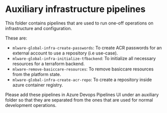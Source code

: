 # Auxiliary infrastructure pipelines

This folder contains pipelines that are used to run one-off operations on infrastructure and configuration.

These are:
* `mlware-global-infra-create-passwords`: To create ACR passwords for an external account to use a repository (i.e use-case).
* `mlware-global-infra-initialize-tfbackend`: To initialize all necessary resources for a terraform backend.
* `mlware-remove-basiccare-resources`: To remove basiccare resources from the platform state.
* `mlware-global-infra-create-acr-repo`: To create a repository inside azure container registry.

Please add these pipelines in Azure Devops Pipelines UI under an auxiliary folder so that they are separated from the ones that are used for normal development operations.